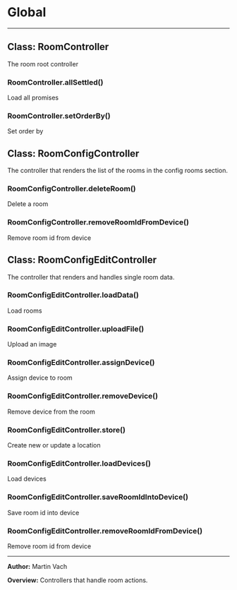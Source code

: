 # Global





* * *

## Class: RoomController
The room root controller

### RoomController.allSettled() 

Load all promises


### RoomController.setOrderBy() 

Set order by



## Class: RoomConfigController
The controller that renders the list of the rooms in  the config rooms section.

### RoomConfigController.deleteRoom() 

Delete a room


### RoomConfigController.removeRoomIdFromDevice() 

Remove room id from device



## Class: RoomConfigEditController
The controller that renders and handles single room data.

### RoomConfigEditController.loadData() 

Load rooms


### RoomConfigEditController.uploadFile() 

Upload an image


### RoomConfigEditController.assignDevice() 

Assign device to room


### RoomConfigEditController.removeDevice() 

Remove device from the room


### RoomConfigEditController.store() 

Create new or update a location


### RoomConfigEditController.loadDevices() 

Load devices


### RoomConfigEditController.saveRoomIdIntoDevice() 

Save room id into device


### RoomConfigEditController.removeRoomIdFromDevice() 

Remove room id from device




* * *



**Author:** Martin Vach



**Overview:** Controllers that handle room actions.


